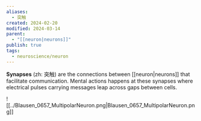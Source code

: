 ```yaml
---
aliases:
  - 突触
created: 2024-02-20
modified: 2024-03-14
parent:
  - "[[neuron|neurons]]"
publish: true
tags:
  - neuroscience/neuron
---
```


**Synapses** (zh: 突触) are the connections between [[neuron|neurons]] that facilitate communication. Mental actions happens at these synapses where electrical pulses carrying messages leap across gaps between cells.

![[../Blausen_0657_MultipolarNeuron.png|Blausen_0657_MultipolarNeuron.png]]